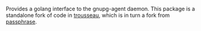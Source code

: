Provides a golang interface to the gnupg-agent daemon.  This package is
a standalone fork of code in
[trousseau](https://github.com/oleiade/trousseau), which is in turn a
fork from [passphrase](https://github.com/jgrocho/passphrase).
